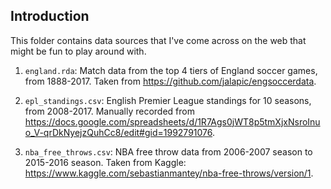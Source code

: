 ## Introduction

This folder contains data sources that I've come across on the web that might be fun to play around with.    

1. `england.rda`: Match data from the top 4 tiers of England soccer games, from 1888-2017. Taken from https://github.com/jalapic/engsoccerdata.  

2. `epl_standings.csv`: English Premier League standings for 10 seasons, from 2008-2017. Manually recorded from https://docs.google.com/spreadsheets/d/1R7Ags0jWT8p5tmXjxNsroInuo_V-qrDkNyejzQuhCc8/edit#gid=1992791076.  

3. `nba_free_throws.csv`: NBA free throw data from 2006-2007 season to 2015-2016 season. Taken from Kaggle: https://www.kaggle.com/sebastianmantey/nba-free-throws/version/1.  
